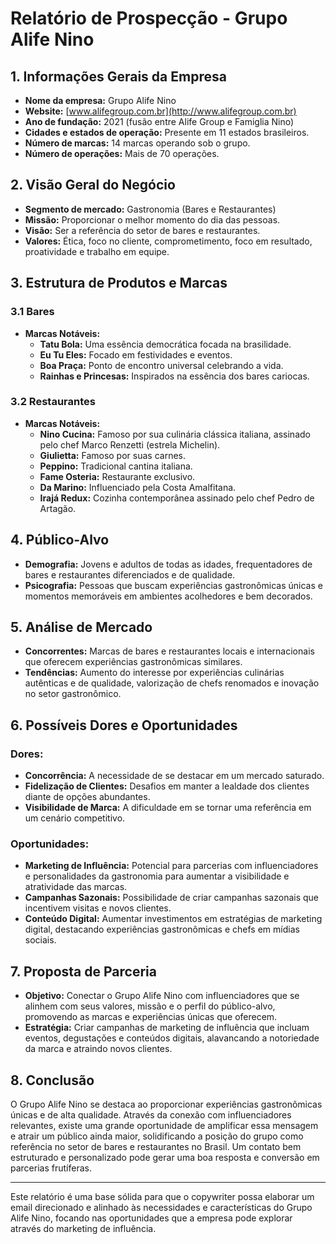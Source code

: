 # Relatório de Prospecção - Grupo Alife Nino

## 1. Informações Gerais da Empresa
- **Nome da empresa:** Grupo Alife Nino
- **Website:** [www.alifegroup.com.br](http://www.alifegroup.com.br)
- **Ano de fundação:** 2021 (fusão entre Alife Group e Famiglia Nino)
- **Cidades e estados de operação:** Presente em 11 estados brasileiros.
- **Número de marcas:** 14 marcas operando sob o grupo.
- **Número de operações:** Mais de 70 operações.

## 2. Visão Geral do Negócio
- **Segmento de mercado:** Gastronomia (Bares e Restaurantes)
- **Missão:** Proporcionar o melhor momento do dia das pessoas.
- **Visão:** Ser a referência do setor de bares e restaurantes.
- **Valores:** Ética, foco no cliente, comprometimento, foco em resultado, proatividade e trabalho em equipe.

## 3. Estrutura de Produtos e Marcas
### 3.1 Bares
- **Marcas Notáveis:**
  - **Tatu Bola:** Uma essência democrática focada na brasilidade.
  - **Eu Tu Eles:** Focado em festividades e eventos.
  - **Boa Praça:** Ponto de encontro universal celebrando a vida.
  - **Rainhas e Princesas:** Inspirados na essência dos bares cariocas.

### 3.2 Restaurantes
- **Marcas Notáveis:**
  - **Nino Cucina:** Famoso por sua culinária clássica italiana, assinado pelo chef Marco Renzetti (estrela Michelin).
  - **Giulietta:** Famoso por suas carnes.
  - **Peppino:** Tradicional cantina italiana.
  - **Fame Osteria:** Restaurante exclusivo.
  - **Da Marino:** Influenciado pela Costa Amalfitana.
  - **Irajá Redux:** Cozinha contemporânea assinado pelo chef Pedro de Artagão.

## 4. Público-Alvo
- **Demografia:** Jovens e adultos de todas as idades, frequentadores de bares e restaurantes diferenciados e de qualidade.
- **Psicografia:** Pessoas que buscam experiências gastronômicas únicas e momentos memoráveis em ambientes acolhedores e bem decorados.

## 5. Análise de Mercado
- **Concorrentes:** Marcas de bares e restaurantes locais e internacionais que oferecem experiências gastronômicas similares.
- **Tendências:** Aumento do interesse por experiências culinárias autênticas e de qualidade, valorização de chefs renomados e inovação no setor gastronômico.

## 6. Possíveis Dores e Oportunidades
### Dores:
- **Concorrência:** A necessidade de se destacar em um mercado saturado.
- **Fidelização de Clientes:** Desafios em manter a lealdade dos clientes diante de opções abundantes.
- **Visibilidade de Marca:** A dificuldade em se tornar uma referência em um cenário competitivo.
  
### Oportunidades:
- **Marketing de Influência:** Potencial para parcerias com influenciadores e personalidades da gastronomia para aumentar a visibilidade e atratividade das marcas.
- **Campanhas Sazonais:** Possibilidade de criar campanhas sazonais que incentivem visitas e novos clientes.
- **Conteúdo Digital:** Aumentar investimentos em estratégias de marketing digital, destacando experiências gastronômicas e chefs em mídias sociais.

## 7. Proposta de Parceria
- **Objetivo:** Conectar o Grupo Alife Nino com influenciadores que se alinhem com seus valores, missão e o perfil do público-alvo, promovendo as marcas e experiências únicas que oferecem.
- **Estratégia:** Criar campanhas de marketing de influência que incluam eventos, degustações e conteúdos digitais, alavancando a notoriedade da marca e atraindo novos clientes.

## 8. Conclusão
O Grupo Alife Nino se destaca ao proporcionar experiências gastronômicas únicas e de alta qualidade. Através da conexão com influenciadores relevantes, existe uma grande oportunidade de amplificar essa mensagem e atrair um público ainda maior, solidificando a posição do grupo como referência no setor de bares e restaurantes no Brasil. Um contato bem estruturado e personalizado pode gerar uma boa resposta e conversão em parcerias frutíferas. 

---

Este relatório é uma base sólida para que o copywriter possa elaborar um email direcionado e alinhado às necessidades e características do Grupo Alife Nino, focando nas oportunidades que a empresa pode explorar através do marketing de influência.